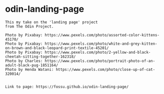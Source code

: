 # odin-landing-page
    This my take on the 'landing page' project 
    from The Odin Project.

    Photo by Pixabay: https://www.pexels.com/photo/assorted-color-kittens-45170/
    Photo by Pixabay: https://www.pexels.com/photo/white-and-grey-kitten-on-brown-and-black-leopard-print-textile-45201/
    Photo by Pixabay: https://www.pexels.com/photo/2-yellow-and-black-cheetah-sitting-together-162318/
    Photo by Charles: https://www.pexels.com/photo/portrait-photo-of-an-adult-black-pug-1851164/
    Photo by Henda Watani: https://www.pexels.com/photo/close-up-of-cat-320014/


    Link to page: https://fossu.github.io/odin-landing-page/